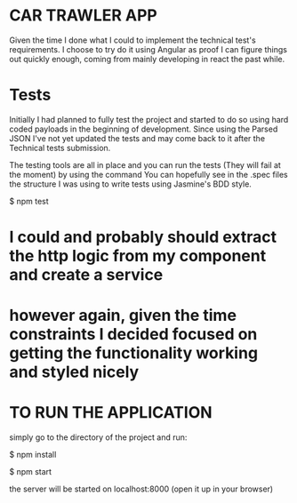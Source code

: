 # CAR TRAWLER APP #

Given the time I done what I could to implement the technical test's requirements.
I choose to try do it using Angular as proof I can figure things out quickly enough, coming from mainly developing
in react the past while.

# Tests
Initially I had planned to fully test the project and started to do so using hard coded payloads in the beginning of development. Since using the Parsed JSON I've not yet updated the tests and may come back to it after the Technical tests submission.

The testing tools are all in place and you can run the tests (They will fail at the moment) by using the command
You can hopefully see in the .spec files the structure I was using to write tests using Jasmine's BDD style.

$ npm test

# I could and probably should extract the http logic from my component and create a service
# however again, given the time constraints I decided focused on getting the functionality working and styled nicely

# TO RUN THE APPLICATION #
simply go to the directory of the project and run:

$ npm install

$ npm start

the server will be started on localhost:8000 (open it up in your browser)
